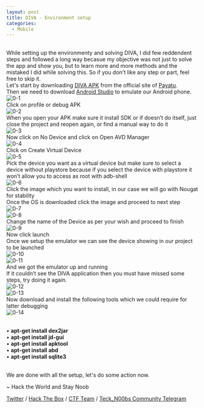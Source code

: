 ```yaml
---
layout: post
title: DIVA - Environment setup
categories:
  - Mobile
---
```


<br>While setting up the environmenty and solving DIVA, I did few reddendent steps and followed a long way becasue my objective was not just to solve the app and show you, but to learn more and more methods and the mistaked I did while solving this. So if you don't like any step or part, feel free to skip it.
<br>Let's start by downloading [DIVA APK](http://www.payatu.com/wp-content/uploads/2016/01/diva-beta.tar.gz) from the official site of [Payatu](https://www.payatu.com/).
<br>Then we need to download [Android Studio](https://developer.android.com/studio) to emulate our Android phone.
<br>![0-1](https://teckk2.github.io/assets/images/DIVA/0-1.png)
<br>Click on profile or debug APK
<br>![0-2](https://teckk2.github.io/assets/images/DIVA/0-2.png)
<br>When you open your APK make sure it install SDK or if doesn’t do itself, just close the project and reopen again, or find a manual way to do it
<br>![0-3](https://teckk2.github.io/assets/images/DIVA/0-3.png)
<br>Now click on No Device and click on Open AVD Manager
<br>![0-4](https://teckk2.github.io/assets/images/DIVA/0-4.png)
<br>Click on Create Virtual Device
<br>![0-5](https://teckk2.github.io/assets/images/DIVA/0-5.png)
<br>Pick the device you want as a virtual device but make sure to select a device without playstore because if you select the device with playstore it won’t allow you to access as root with adb-shell
<br>![0-6](https://teckk2.github.io/assets/images/DIVA/0-6.png)
<br>Click the image which you want to install, in our case we will go with Nougat for stability
<br>Once the OS is downloaded click the image and proceed to next step
<br>![0-7](https://teckk2.github.io/assets/images/DIVA/0-7.png)
<br>![0-8](https://teckk2.github.io/assets/images/DIVA/0-8.png)
<br>Change the name of the Device as per your wish and proceed to finish
<br>![0-9](https://teckk2.github.io/assets/images/DIVA/0-9.png)
<br>Now click launch
<br>Once we setup the emulator we can see the device showing in our project to be launched
<br>![0-10](https://teckk2.github.io/assets/images/DIVA/0-10.png)
<br>![0-11](https://teckk2.github.io/assets/images/DIVA/0-11.png)
<br>And we got the emulator up and running
<br>If it couldn’t see the DIVA application then you must have missed some steps, try doing it again.
<br>![0-12](https://teckk2.github.io/assets/images/DIVA/0-12.png)
<br>![0-13](https://teckk2.github.io/assets/images/DIVA/0-13.png)
<br>Now download and install the following tools which we could require for latter debugging
<br>![0-14](https://teckk2.github.io/assets/images/DIVA/0-14.png)

<br>• **apt-get install dex2jar**
<br>• **apt-get install jd-gui**
<br>• **apt-get install apktool**
<br>• **apt-get install abd**
<br>• **apt-get install sqlite3**


<br> We are done with all the setup, let's do some action now.

<p class="message">
  ~ Hack the World and Stay Noob
</p>

[Twitter](https://twitter.com/Teck__K2) / [Hack The Box](https://www.hackthebox.eu/profile/966) / [CTF Team](https://ctftime.org/team/20102) /
[Teck_N00bs Community Telegram](https://t.me/Teck_N00bs)

<script src="https://www.hackthebox.eu/badge/966"> </script>

